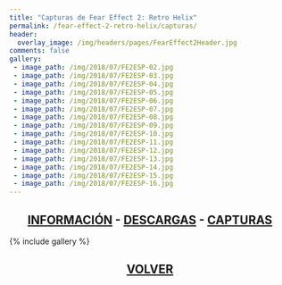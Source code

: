 ```yaml
---
title: "Capturas de Fear Effect 2: Retro Helix"
permalink: /fear-effect-2-retro-helix/capturas/
header:
  overlay_image: /img/headers/pages/FearEffect2Header.jpg
comments: false
gallery:
 - image_path: /img/2018/07/FE2ESP-02.jpg
 - image_path: /img/2018/07/FE2ESP-03.jpg
 - image_path: /img/2018/07/FE2ESP-04.jpg
 - image_path: /img/2018/07/FE2ESP-05.jpg
 - image_path: /img/2018/07/FE2ESP-06.jpg
 - image_path: /img/2018/07/FE2ESP-07.jpg
 - image_path: /img/2018/07/FE2ESP-08.jpg
 - image_path: /img/2018/07/FE2ESP-09.jpg
 - image_path: /img/2018/07/FE2ESP-10.jpg
 - image_path: /img/2018/07/FE2ESP-11.jpg
 - image_path: /img/2018/07/FE2ESP-12.jpg
 - image_path: /img/2018/07/FE2ESP-13.jpg
 - image_path: /img/2018/07/FE2ESP-14.jpg
 - image_path: /img/2018/07/FE2ESP-15.jpg
 - image_path: /img/2018/07/FE2ESP-16.jpg
---
```

<h2 style="text-align: center;"><strong><a href="/fear-effect-2-retro-helix/informacion/">INFORMACIÓN</a> - <a href="/fear-effect-2-retro-helix/descargar/">DESCARGAS</a> - <a href="/fear-effect-2-retro-helix/capturas/">CAPTURAS</a></strong></h2>

{% include gallery %}

<h2 style="text-align: center;"><a href="/fear-effect-2-retro-helix/"><strong>VOLVER</strong></a></h2>


